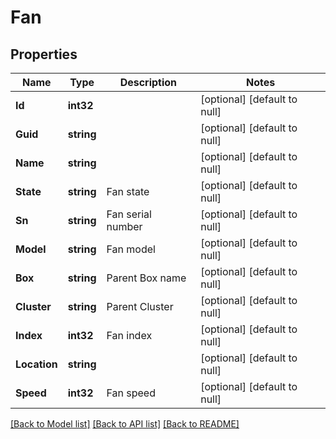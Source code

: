 # Fan

## Properties
Name | Type | Description | Notes
------------ | ------------- | ------------- | -------------
**Id** | **int32** |  | [optional] [default to null]
**Guid** | **string** |  | [optional] [default to null]
**Name** | **string** |  | [optional] [default to null]
**State** | **string** | Fan state | [optional] [default to null]
**Sn** | **string** | Fan serial number | [optional] [default to null]
**Model** | **string** | Fan model | [optional] [default to null]
**Box** | **string** | Parent Box name | [optional] [default to null]
**Cluster** | **string** | Parent Cluster | [optional] [default to null]
**Index** | **int32** | Fan index | [optional] [default to null]
**Location** | **string** |  | [optional] [default to null]
**Speed** | **int32** | Fan speed | [optional] [default to null]

[[Back to Model list]](../README.md#documentation-for-models) [[Back to API list]](../README.md#documentation-for-api-endpoints) [[Back to README]](../README.md)


